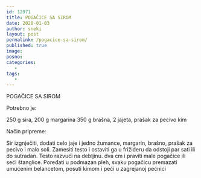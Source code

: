 ```yaml
---
id: 12971
title: POGAČICE SA SIROM
date: 2020-01-03
author: sneki
layout: post
permalink: /pogacice-sa-sirom/
published: true
image: 
posno: 
categories:
   -
tags:
   -
---
```

POGAČICE SA SIROM

Potrebno je:

250 g sira, 
200 g margarina
350 g brašna, 
2 jajeta,
prašak za pecivo
kim

Način pripreme:

Sir izgnječiti, dodati celo jaje i jedno žumance,
margarin, brašno, prašak za pecivo i malo soli.
Zamesiti testo i ostaviti ga u frižideru da odstoji
par sati ili do sutradan. Testo razvući na debljinu.
dva cm i praviti male pogačice ili seći štanglice.
Poređati u podmazan pleh, svaku pogačicu premazati
umućenim belancetom, posuti kimom i peći u zagrejanoj
pećnici

  
  

